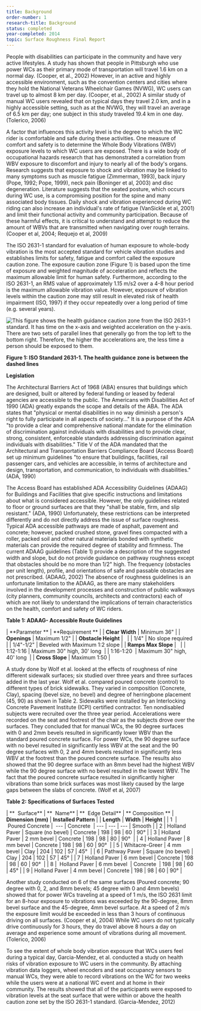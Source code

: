 ```yaml
---
title: Background
order-number: 1
research-title: Background
status: completed
year-completed: 2014
topic: Surface Roughness Final Report 
---
```


People with disabilities can participate in the community and have very active lifestyles. A study has shown that people in Pittsburgh who use power WCs as their primary mode of transportation will travel 1.6 km on a normal day. (Cooper, et al., 2002) However, in an active and highly accessible environment, such as the convention centers and cities where they hold the National Veterans Wheelchair Games (NVWG), WC users can travel up to almost 8 km per day. (Cooper, et al., 2002) A similar study of manual WC users revealed that on typical days they travel 2.0 km, and in a highly accessible setting, such as at the NVWG, they will travel an average of 6.5 km per day; one subject in this study traveled 19.4 km in one day. (Tolerico, 2006)

A factor that influences this activity level is the degree to which the WC rider is comfortable and safe during these activities. One measure of comfort and safety is to determine the Whole Body Vibrations (WBV) exposure levels to which WC users are exposed. There is a wide body of occupational hazards research that has demonstrated a correlation from WBV exposure to discomfort and injury to nearly all of the body's organs. Research suggests that exposure to shock and vibration may be linked to many symptoms such as muscle fatigue (Zimmerman, 1993), back injury (Pope, 1992; Pope, 1999), neck pain (Boninger et al, 2003) and disc degeneration. Literature suggests that the seated posture, which occurs during WC use, is a compromising position for the spine and many associated body tissues. Daily shock and vibration experienced during WC riding can also increase an individual's rate of fatigue (VanSickle et al, 2001) and limit their functional activity and community participation. Because of these harmful effects, it is critical to understand and attempt to reduce the amount of WBVs that are transmitted when navigating over rough terrains. (Cooper et al, 2004; Requejo et al, 2009)

The ISO 2631-1 standard for evaluation of human exposure to whole-body vibration is the most accepted standard for vehicle vibration studies and establishes limits for safety, fatigue and comfort called the exposure caution zone. The exposure caution zone (Figure 1) is based upon the time of exposure and weighted magnitude of acceleration and reflects the maximum allowable limit for human safety. Furthermore, according to the ISO 2631-1, an RMS value of approximately 1.15 m/s2 over a 4-8 hour period is the maximum allowable vibration value. However, exposure of vibration levels within the caution zone may still result in elevated risk of health impairment (ISO, 1997) if they occur repeatedly over a long period of time (e.g. several years).

![This figure shows the health guidance caution zone from the ISO 2631-1 standard.  It has time on the x-axis and weighted acceleration on the y-axis.  There are two sets of parallel lines that generally go from the top left to the bottom right.  Therefore, the higher the accelerations are, the less time a person should be exposed to them. ](https://www.access-board.gov/images/research/surface-roughness/1.jpg)

**Figure 1: ISO Standard 2631-1. The health guidance zone is between the dashed lines**

**Legislation**

The Architectural Barriers Act of 1968 (ABA) ensures that buildings which are designed, built or altered by federal funding or leased by federal agencies are accessible to the public. The Americans with Disabilities Act of 1990 (ADA) greatly expands the scope and details of the ABA. The ADA states that "physical or mental disabilities in no way diminish a person's right to fully participate in all aspects of society..." It is a purpose of the ADA "to provide a clear and comprehensive national mandate for the elimination of discrimination against individuals with disabilities and to provide clear, strong, consistent, enforceable standards addressing discrimination against individuals with disabilities." Title V of the ADA mandated that the Architectural and Transportation Barriers Compliance Board (Access Board) set up minimum guidelines "to ensure that buildings, facilities, rail passenger cars, and vehicles are accessible, in terms of architecture and design, transportation, and communication, to individuals with disabilities." (ADA, 1990)

The Access Board has established ADA Accessibility Guidelines (ADAAG) for Buildings and Facilities that give specific instructions and limitations about what is considered accessible. However, the only guidelines related to floor or ground surfaces are that they "shall be stable, firm, and slip resistant." (ADA, 1990) Unfortunately, these restrictions can be interpreted differently and do not directly address the issue of surface roughness. Typical ADA accessible pathways are made of asphalt, pavement and concrete; however, packed crushed stone, gravel fines compacted with a roller, packed soil and other natural materials bonded with synthetic materials can provide the required degree of stability and firmness. The current ADAAG guidelines (Table 1) provide a description of the suggested width and slope, but do not provide guidance on pathway roughness except that obstacles should be no more than 1/2" high. The frequency (obstacles per unit length), profile, and orientations of safe and passable obstacles are not prescribed. (ADAAG, 2002) The absence of roughness guidelines is an unfortunate limitation to the ADAAG, as there are many stakeholders involved in the development processes and construction of public walkways (city planners, community councils, architects and contractors) each of which are not likely to understand the implications of terrain characteristics on the health, comfort and safety of WC riders.

**Table 1: ADAAG- Accessible Route Guidelines**

| **Parameter ** | **Requirement ** |
| **Clear Width** | Minimum 36" |
| **Openings** | Maximum 1/2" |
| **Obstacle Height** |   |
| 1/4" | No slope required |
| 1/4"-1/2" | Beveled with Maximum 1:2 slope |
| **Ramps Max Slope** |   |
| 1:12-1:16 | Maximum 30" high, 30' long  |
| 1:16-1:20  | Maximum 30" high, 40' long  |
| **Cross Slope** | Maximum 1:50 |

A study done by Wolf et al. looked at the effects of roughness of nine different sidewalk surfaces; six studied over three years and three surfaces added in the last year. Wolf et al. compared poured concrete (control) to different types of brick sidewalks. They varied in composition (Concrete, Clay), spacing (bevel size, no bevel) and degree of herringbone placement (45, 90) as shown in Table 2. Sidewalks were installed by an Interlocking Concrete Pavement Institute (ICPI) certified contractor. Ten nondisabled subjects were recruited over the three year period. Accelerations were recorded on the seat and footrest of the chair as the subjects drove over the surfaces. They concluded that for manual WCs, the 90 degree surfaces with 0 and 2mm bevels resulted in significantly lower WBV than the standard poured concrete surface. For power WCs, the 90 degree surface with no bevel resulted in significantly less WBV at the seat and the 90 degree surfaces with 0, 2 and 4mm bevels resulted in significantly less WBV at the footrest than the poured concrete surface. The results also showed that the 90 degree surface with an 8mm bevel had the highest WBV while the 90 degree surface with no bevel resulted in the lowest WBV. The fact that the poured concrete surface resulted in significantly higher vibrations than some brick surfaces was most likely caused by the large gaps between the slabs of concrete. (Wolf et al, 2007)

**Table 2: Specifications of Surfaces Tested**

| **  Surface** | **  Name** | **  Edge Detail** | ** Composition ** | **Dimension (mm)** | **Installed Pattern** |
| **Length** | **Width** | **Height** |
| 1  |  Poured Concrete |  --- | Concrete  | --- | --- | --- | Smooth |
| 2 | Holland Paver | Square (no bevel) | Concrete | 198 | 98 | 60 | 90° |
| 3 | Holland Paver | 2 mm bevel | Concrete | 198 | 98 | 80 | 90°  |
| 4 | Holland Paver | 8 mm bevel | Concrete | 198 | 98 | 60 | 90°  |
| 5 | Whitacre-Greer | 4 mm bevel | Clay | 204 | 102 | 57 | 45°  |
| 6 | Pathway Paver | Square (no bevel) | Clay | 204 | 102 | 57 | 45° |
| 7 | Holland Paver | 6 mm bevel | Concrete | 198 | 98 | 60 | 90°  |
| 8 |  Holland Paver | 6 mm bevel  | Concrete  | 198 | 98 | 60 | 45° |
| 9 | Holland Paver | 4 mm bevel | Concrete | 198 | 98 | 60 | 90° |

Another study conducted on 6 of the same surfaces (Poured concrete; 90 degree with 0, 2, and 8mm bevels; 45 degree with 0 and 4mm bevels) showed that for power WCs traveling at a speed of 1 m/s, the ISO 2631 limit for an 8-hour exposure to vibrations was exceeded by the 90-degree, 8mm bevel surface and the 45-degree, 4mm bevel surface. At a speed of 2 m/s the exposure limit would be exceeded in less than 3 hours of continuous driving on all surfaces. (Cooper et al, 2004) While WC users do not typically drive continuously for 3 hours, they do travel above 8 hours a day on average and experience some amount of vibrations during all movement. (Tolerico, 2006)

To see the extent of whole body vibration exposure that WCs users feel during a typical day, Garcia-Mendez, et al. conducted a study on health risks of vibration exposure to WC users in the community. By attaching vibration data loggers, wheel encoders and seat occupancy sensors to manual WCs, they were able to record vibrations on the WC for two weeks while the users were at a national WC event and at home in their community. The results showed that all of the participants were exposed to vibration levels at the seat surface that were within or above the health caution zone set by the ISO 2631-1 standard. (Garcia-Mendez, 2012)
